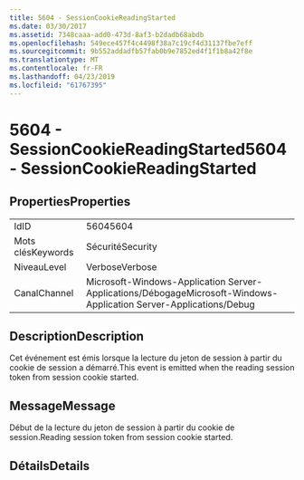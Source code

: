 ```yaml
---
title: 5604 - SessionCookieReadingStarted
ms.date: 03/30/2017
ms.assetid: 7348caaa-add0-473d-8af3-b2dadb68abdb
ms.openlocfilehash: 549ece457f4c4498f38a7c19cf4d31137fbe7eff
ms.sourcegitcommit: 9b552addadfb57fab0b9e7852ed4f1f1b8a42f8e
ms.translationtype: MT
ms.contentlocale: fr-FR
ms.lasthandoff: 04/23/2019
ms.locfileid: "61767395"
---
```

# <a name="5604---sessioncookiereadingstarted"></a><span data-ttu-id="a5e75-102">5604 - SessionCookieReadingStarted</span><span class="sxs-lookup"><span data-stu-id="a5e75-102">5604 - SessionCookieReadingStarted</span></span>
## <a name="properties"></a><span data-ttu-id="a5e75-103">Properties</span><span class="sxs-lookup"><span data-stu-id="a5e75-103">Properties</span></span>  
  
|||  
|-|-|  
|<span data-ttu-id="a5e75-104">Id</span><span class="sxs-lookup"><span data-stu-id="a5e75-104">ID</span></span>|<span data-ttu-id="a5e75-105">5604</span><span class="sxs-lookup"><span data-stu-id="a5e75-105">5604</span></span>|  
|<span data-ttu-id="a5e75-106">Mots clés</span><span class="sxs-lookup"><span data-stu-id="a5e75-106">Keywords</span></span>|<span data-ttu-id="a5e75-107">Sécurité</span><span class="sxs-lookup"><span data-stu-id="a5e75-107">Security</span></span>|  
|<span data-ttu-id="a5e75-108">Niveau</span><span class="sxs-lookup"><span data-stu-id="a5e75-108">Level</span></span>|<span data-ttu-id="a5e75-109">Verbose</span><span class="sxs-lookup"><span data-stu-id="a5e75-109">Verbose</span></span>|  
|<span data-ttu-id="a5e75-110">Canal</span><span class="sxs-lookup"><span data-stu-id="a5e75-110">Channel</span></span>|<span data-ttu-id="a5e75-111">Microsoft-Windows-Application Server-Applications/Débogage</span><span class="sxs-lookup"><span data-stu-id="a5e75-111">Microsoft-Windows-Application Server-Applications/Debug</span></span>|  
  
## <a name="description"></a><span data-ttu-id="a5e75-112">Description</span><span class="sxs-lookup"><span data-stu-id="a5e75-112">Description</span></span>  
 <span data-ttu-id="a5e75-113">Cet événement est émis lorsque la lecture du jeton de session à partir du cookie de session a démarré.</span><span class="sxs-lookup"><span data-stu-id="a5e75-113">This event is emitted when the reading session token from session cookie started.</span></span>  
  
## <a name="message"></a><span data-ttu-id="a5e75-114">Message</span><span class="sxs-lookup"><span data-stu-id="a5e75-114">Message</span></span>  
 <span data-ttu-id="a5e75-115">Début de la lecture du jeton de session à partir du cookie de session.</span><span class="sxs-lookup"><span data-stu-id="a5e75-115">Reading session token from session cookie started.</span></span>  
  
## <a name="details"></a><span data-ttu-id="a5e75-116">Détails</span><span class="sxs-lookup"><span data-stu-id="a5e75-116">Details</span></span>
